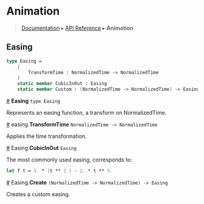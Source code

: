 # Animation
> [Documentation](../README.md) ▸ [API Reference](API.md) ▸ **Animation**


## Easing <a id="Easing"></a>


```fsharp
type Easing =
    {
        TransformTime : NormalizedTime -> NormalizedTime
    }
    static member CubicInOut : Easing
    static member Custom : (NormalizedTime -> NormalizedTime) -> Easing
```

<a name="Easing" href="#Easing">#</a> **Easing** `type Easing`

Represents an easing function, a transform on NormalizedTime.

<a name="TransformTime" href="#TransformTime">#</a> easing.**TransformTime** `NormalizedTime -> NormalizedTime`

Applies the time transformation.

<a name="Easing.CubicInOut" href="#Easing.CubicInOut">#</a> Easing.**CubicInOut** `Easing`

The most commonly used easing, corresponds to:

```fsharp
let f t = 3. * (t ** 2.) - 2. * t ** 3.
```

<a name="Easing.Create" href="#Easing.Create">#</a> Easing.**Create** `(NormalizedTime -> NormalizedTime) -> Easing`

Creates a custom easing.
